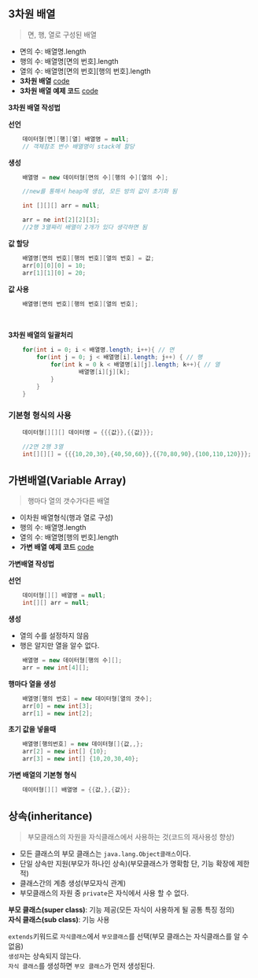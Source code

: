 ## 3차원 배열
> 면, 행, 열로 구성된 배열
- 면의 수:  배열명.length
- 행의 수: 배열명[면의 번호].length
- 열의 수: 배열명[면의 번호][행의 번호].length
- **3차원 배열**  [code]()
- **3차원 배열 예제 코드**  [code]()

**3차원 배열 작성법**

**선언**
```java
    데이터형[면][행][열] 배열명 = null;
    // 객체참조 변수 배열명이 stack에 할당
```

**생성**
```java
    배열명 = new 데이터형[면의 수][행의 수][열의 수];

    //new를 통해서 heap에 생성, 모든 방의 값이 초기화 됨
```

```java
    int [][][] arr = null;

    arr = ne int[2][2][3];
    //2행 3열짜리 배열이 2개가 있다 생각하면 됨
```
**값 할당**
```java
    배열명[면의 번호][행의 번호][열의 번호] = 값;
    arr[0][0][0] = 10;
    arr[1][1][0] = 20;
```

**값 사용**
```java
    배열명[면의 번호][행의 번호][열의 번호];
```
<br>

**3차원 배열의 일괄처리**

```java
    for(int i = 0; i < 배열명.length; i++){ // 면
        for(int j = 0; j < 배열명[i].length; j++) { // 행
            for(int k = 0 k < 배열명[i][j].length; k++){ // 열
                    배열명[i][j][k];
            }
        }
    }
```

### 기본형 형식의 사용
```java
    데이터형[][][] 데이터명 = {{{값}},{{값}}};

    //2면 2행 3열
    int[][][] = {{{10,20,30},{40,50,60}},{{70,80,90},{100,110,120}}};
```

## 가변배열(Variable Array)
> 행마다 열의 갯수가다른 배열

- 이차원 배열형식(행과 열로 구성)
- 행의 수: 배열명.length
- 열의 수: 배열명[행의 번호].length
- **가변 배열 예제 코드**  [code]()

**가변배열 작성법**

**선언**
```java
    데이터형[][] 배열명 = null;
    int[][] arr = null;
```

**생성**
- 열의 수를 설정하지 않음
- 행은 알지만 열을 알수 없다.
```java
    배열명 = new 데이터형[행의 수][];
    arr = new int[4][];
```

**행마다 열을 생성**
```java
    배열명[행의 번호] = new 데이터형[열의 갯수];
    arr[0] = new int[3];
    arr[1] = new int[2];
```

**초기 값을 넣을때**
```java
    배열명[행의번호] = new 데이터형[]{값,,};
    arr[2] = new int[] {10};
    arr[3] = new int[] {10,20,30,40};
```

**가변 배열의 기본형 형식**
```java
    데이터형[][] 배열명 = {{값,},{값}};
```

## 상속(inheritance)
> 부모클래스의 자원을 자식클래스에서 사용하는 것(코드의 재사용성 향상)

- 모든 클래스의 부모 클래스는 `java.lang.Object클래스`이다.
- 단일 상속만 지원(부모가 하나인 상속)(부모클래스가  명확함 단, 기능 확장에 제한적)
- 클래스간의 계층 생성(부모자식 관계)
- 부모클래스의 자원 중 `private`은 자식에서 사용 할 수 없다.

**부모 클래스(super class)**: 기능 제공(모든 자식이 사용하게 될 공통 특징 정의)<br>
**자식 클래스(sub class)**: 기능 사용

`extends`키워드로 `자식클래스`에서 `부모클래스`를 선택(부모 클래스는 자식클래스를 알 수 없음)<br>
`생성자`는 상속되지 않는다.<br>
`자식 클래스`를 생성하면 `부모 클래스`가 먼저 생성된다.